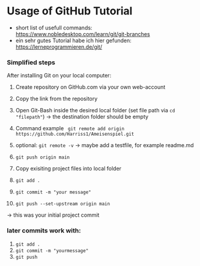 # Usage of GitHub Tutorial #
- short list of usefull commands:
https://www.nobledesktop.com/learn/git/git-branches
- ein sehr gutes Tutorial habe ich hier gefunden: https://lerneprogrammieren.de/git/

### Simplified steps
After installing Git on your local computer:
1) Create repository on GitHub.com via your own web-account
2) Copy the link from the repository
3) Open Git-Bash inside the desired local folder (set file path via ``cd "filepath"``) -> the destination folder should be empty
4) Command example
`` git remote add origin https://github.com/Harriss1/Ameisenspiel.git``
5) optional: ``git remote -v``
-> maybe add a testfile, for example readme.md

6) ``git push origin main``

7) Copy exisiting project files into local folder

8) ``git add .``

9) ``git commit -m "your message"``

10) ``git push --set-upstream origin main``


-> this was your initial project commit
### later commits work with:
1) ``git add .``
2) ``git commit -m "yourmessage"``
3) ``git push``
